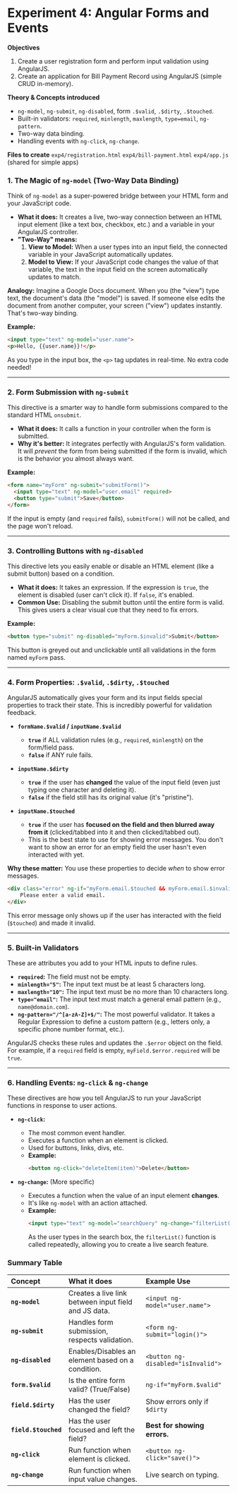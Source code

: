 
# Experiment 4: Angular Forms and Events

**Objectives**

1. Create a user registration form and perform input validation using AngularJS.
2. Create an application for Bill Payment Record using AngularJS (simple CRUD in-memory).

**Theory & Concepts introduced**

* `ng-model`, `ng-submit`, `ng-disabled`, form `.$valid`, `.$dirty`, `.$touched`.
* Built-in validators: `required`, `minlength`, `maxlength`, `type=email`, `ng-pattern`.
* Two-way data binding.
* Handling events with `ng-click`, `ng-change`.

**Files to create**
`exp4/registration.html`
`exp4/bill-payment.html`
`exp4/app.js` (shared for simple apps)



### 1. The Magic of `ng-model` (Two-Way Data Binding)

Think of `ng-model` as a super-powered bridge between your HTML form and your JavaScript code.

*   **What it does:** It creates a live, two-way connection between an HTML input element (like a text box, checkbox, etc.) and a variable in your AngularJS controller.
*   **"Two-Way" means:**
    1.  **View to Model:** When a user types into an input field, the connected variable in your JavaScript automatically updates.
    2.  **Model to View:** If your JavaScript code changes the value of that variable, the text in the input field on the screen automatically updates to match.

**Analogy:** Imagine a Google Docs document. When you (the "view") type text, the document's data (the "model") is saved. If someone else edits the document from another computer, your screen ("view") updates instantly. That's two-way binding.

**Example:**
```html
<input type="text" ng-model="user.name">
<p>Hello, {{user.name}}!</p>
```
As you type in the input box, the `<p>` tag updates in real-time. No extra code needed!

---

### 2. Form Submission with `ng-submit`

This directive is a smarter way to handle form submissions compared to the standard HTML `onsubmit`.

*   **What it does:** It calls a function in your controller when the form is submitted.
*   **Why it's better:** It integrates perfectly with AngularJS's form validation. It will *prevent* the form from being submitted if the form is invalid, which is the behavior you almost always want.

**Example:**
```html
<form name="myForm" ng-submit="submitForm()">
  <input type="text" ng-model="user.email" required>
  <button type="submit">Save</button>
</form>
```
If the input is empty (and `required` fails), `submitForm()` will not be called, and the page won't reload.

---

### 3. Controlling Buttons with `ng-disabled`

This directive lets you easily enable or disable an HTML element (like a submit button) based on a condition.

*   **What it does:** It takes an expression. If the expression is `true`, the element is disabled (user can't click it). If `false`, it's enabled.
*   **Common Use:** Disabling the submit button until the entire form is valid. This gives users a clear visual cue that they need to fix errors.

**Example:**
```html
<button type="submit" ng-disabled="myForm.$invalid">Submit</button>
```
This button is greyed out and unclickable until all validations in the form named `myForm` pass.

---

### 4. Form Properties: `.$valid`, `.$dirty`, `.$touched`

AngularJS automatically gives your form and its input fields special properties to track their state. This is incredibly powerful for validation feedback.

*   **`formName.$valid` / `inputName.$valid`**
    *   **`true`** if ALL validation rules (e.g., `required`, `minlength`) on the form/field pass.
    *   **`false`** if ANY rule fails.

*   **`inputName.$dirty`**
    *   **`true`** if the user has **changed** the value of the input field (even just typing one character and deleting it).
    *   **`false`** if the field still has its original value (it's "pristine").

*   **`inputName.$touched`**
    *   **`true`** if the user has **focused on the field and then blurred away from it** (clicked/tabbed into it and then clicked/tabbed out).
    *   This is the best state to use for showing error messages. You don't want to show an error for an empty field the user hasn't even interacted with yet.

**Why these matter:** You use these properties to decide *when* to show error messages.
```html
<div class="error" ng-if="myForm.email.$touched && myForm.email.$invalid">
    Please enter a valid email.
</div>
```
This error message only shows up if the user has interacted with the field (`$touched`) and made it invalid.

---

### 5. Built-in Validators

These are attributes you add to your HTML inputs to define rules.

*   **`required`:** The field must not be empty.
*   **`minlength="5"`:** The input text must be at least 5 characters long.
*   **`maxlength="10"`:** The input text must be no more than 10 characters long.
*   **`type="email"`:** The input text must match a general email pattern (e.g., `name@domain.com`).
*   **`ng-pattern="/^[a-zA-Z]+$/"`:** The most powerful validator. It takes a Regular Expression to define a custom pattern (e.g., letters only, a specific phone number format, etc.).

AngularJS checks these rules and updates the `.$error` object on the field. For example, if a `required` field is empty, `myField.$error.required` will be `true`.

---

### 6. Handling Events: `ng-click` & `ng-change`

These directives are how you tell AngularJS to run your JavaScript functions in response to user actions.

*   **`ng-click`:**
    *   The most common event handler.
    *   Executes a function when an element is clicked.
    *   Used for buttons, links, divs, etc.
    *   **Example:**
        ```html
        <button ng-click="deleteItem(item)">Delete</button>
        ```

*   **`ng-change`:** (More specific)
    *   Executes a function when the value of an input element **changes**.
    *   It's like `ng-model` with an action attached.
    *   **Example:**
        ```html
        <input type="text" ng-model="searchQuery" ng-change="filterList()">
        ```
        As the user types in the search box, the `filterList()` function is called repeatedly, allowing you to create a live search feature.

### Summary Table

| Concept | What it does | Example Use |
| :--- | :--- | :--- |
| **`ng-model`** | Creates a live link between input field and JS data. | `<input ng-model="user.name">` |
| **`ng-submit`** | Handles form submission, respects validation. | `<form ng-submit="login()">` |
| **`ng-disabled`** | Enables/Disables an element based on a condition. | `<button ng-disabled="isInvalid">` |
| **`form.$valid`** | Is the entire form valid? (True/False) | `ng-if="myForm.$valid"` |
| **`field.$dirty`** | Has the user changed the field? | Show errors only if `$dirty` |
| **`field.$touched`** | Has the user focused and left the field? | **Best for showing errors.** |
| **`ng-click`** | Run function when element is clicked. | `<button ng-click="save()">` |
| **`ng-change`** | Run function when input value changes. | Live search on typing. |


